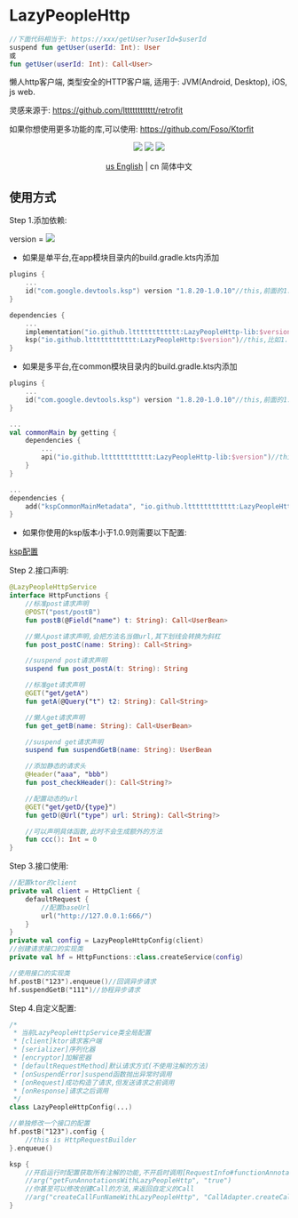 # LazyPeopleHttp

```kotlin
//下面代码相当于: https://xxx/getUser?userId=$userId
suspend fun getUser(userId: Int): User
或
fun getUser(userId: Int): Call<User>
```

懒人http客户端, 类型安全的HTTP客户端, 适用于: JVM(Android, Desktop), iOS, js web.

灵感来源于: https://github.com/ltttttttttttt/retrofit

如果你想使用更多功能的库,可以使用: https://github.com/Foso/Ktorfit

<p align="center">
<img src="https://img.shields.io/badge/Kotlin-Multiplatform-%237f52ff?logo=kotlin">
<img src="https://img.shields.io/badge/license-Apache%202-blue.svg?maxAge=2592000">
<img src="https://img.shields.io/maven-central/v/io.github.ltttttttttttt/LazyPeopleHttp"/>
</p>

<div align="center"><a href="https://github.com/ltttttttttttt/LazyPeopleHttp/blob/main/README.md">us English</a> | cn 简体中文</div>

## 使用方式

Step 1.添加依赖:

version
= [![](https://img.shields.io/maven-central/v/io.github.ltttttttttttt/LazyPeopleHttp)](https://repo1.maven.org/maven2/io/github/ltttttttttttt/LazyPeopleHttp/)

* 如果是单平台,在app模块目录内的build.gradle.kts内添加

```kotlin
plugins {
    ...
    id("com.google.devtools.ksp") version "1.8.20-1.0.10"//this,前面的1.8.20对应你的kotlin版本,更多版本参考: https://github.com/google/ksp/releases
}

dependencies {
    ...
    implementation("io.github.ltttttttttttt:LazyPeopleHttp-lib:$version")//this,比如1.0.6
    ksp("io.github.ltttttttttttt:LazyPeopleHttp:$version")//this,比如1.0.6
}
```

* 如果是多平台,在common模块目录内的build.gradle.kts内添加

```kotlin
plugins {
    ...
    id("com.google.devtools.ksp") version "1.8.20-1.0.10"//this,前面的1.8.20对应你的kotlin版本,更多版本参考: https://github.com/google/ksp/releases
}

...
val commonMain by getting {
    dependencies {
        ...
        api("io.github.ltttttttttttt:LazyPeopleHttp-lib:$version")//this,比如1.0.6
    }
}

...
dependencies {
    add("kspCommonMainMetadata", "io.github.ltttttttttttt:LazyPeopleHttp:$version")
}
```

* 如果你使用的ksp版本小于1.0.9则需要以下配置:

<a href="https://github.com/ltttttttttttt/Buff/blob/main/README_KSP_SRC_CN.md">ksp配置</a>

Step 2.接口声明:

```kotlin
@LazyPeopleHttpService
interface HttpFunctions {
    //标准post请求声明
    @POST("post/postB")
    fun postB(@Field("name") t: String): Call<UserBean>

    //懒人post请求声明,会把方法名当做url,其下划线会转换为斜杠
    fun post_postC(name: String): Call<String>

    //suspend post请求声明
    suspend fun post_postA(t: String): String

    //标准get请求声明
    @GET("get/getA")
    fun getA(@Query("t") t2: String): Call<String>

    //懒人get请求声明
    fun get_getB(name: String): Call<UserBean>

    //suspend get请求声明
    suspend fun suspendGetB(name: String): UserBean

    //添加静态的请求头
    @Header("aaa", "bbb")
    fun post_checkHeader(): Call<String?>

    //配置动态的url
    @GET("get/getD/{type}")
    fun getD(@Url("type") url: String): Call<String?>

    //可以声明具体函数,此时不会生成额外的方法
    fun ccc(): Int = 0
}
```

Step 3.接口使用:

```kotlin
//配置ktor的client
private val client = HttpClient {
    defaultRequest {
        //配置baseUrl
        url("http://127.0.0.1:666/")
    }
}
private val config = LazyPeopleHttpConfig(client)
//创建请求接口的实现类
private val hf = HttpFunctions::class.createService(config)

//使用接口的实现类
hf.postB("123").enqueue()//回调异步请求
hf.suspendGetB("111")//协程异步请求
```

Step 4.自定义配置:

```kotlin
/*
 * 当前LazyPeopleHttpService类全局配置
 * [client]ktor请求客户端
 * [serializer]序列化器
 * [encryptor]加解密器
 * [defaultRequestMethod]默认请求方式(不使用注解的方法)
 * [onSuspendError]suspend函数抛出异常时调用
 * [onRequest]成功构造了请求,但发送请求之前调用
 * [onResponse]请求之后调用
 */
class LazyPeopleHttpConfig(...)

//单独修改一个接口的配置
hf.postB("123").config {
    //this is HttpRequestBuilder
}.enqueue()

ksp {
    //开启运行时配置获取所有注解的功能,不开启时调用[RequestInfo#functionAnnotations]始终返回null
    //arg("getFunAnnotationsWithLazyPeopleHttp", "true")
    //你甚至可以修改创建Call的方法,来返回自定义的Call
    //arg("createCallFunNameWithLazyPeopleHttp", "CallAdapter.createCall2")
}
```
